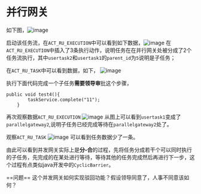 # 并行网关

如下图，![image](http://static.xiaoqiangge.com/image/9ba9bfb8-e61d-420b-a8cb-a01763e808ec.png)

启动该任务流，在`ACT_RU_EXECUTION`中可以看到如下数据，![image](http://static.xiaoqiangge.com/image/696a4f63-c1b0-493f-b65b-08e494a830bc.png)
在`ACT_RU_EXECUTION`中插入了3条执行动作，说明任务在在并行网关处被分成了2个任务流执行，其中`usertask2`和`usertask1`的`parent_id`为`5`说明是子任务；

在`ACT_RU_TASK`中可以看到数据，如下，
![image](http://static.xiaoqiangge.com/image/9cc18e9f-1583-4bf8-9896-05e17e0b8a2b.png)

执行下面代码完成一个子任务**需要领导审**批这个步骤，
```
public void test4(){
		taskService.complete("11");
	}
```
再次观察数据`ACT_RU_EXECUTION`
![image](http://static.xiaoqiangge.com/image/4d781279-b626-4c0b-a0c9-c3d0f3565587.png)
从图上可以看到`usertask1`变成了`parallelgateway2`,说明子任务已经完成等待在`parallelgateway2`处了。

观察`ACT_RU_TASK`
![image](http://static.xiaoqiangge.com/image/563c487e-aa91-4d69-b8c6-68b4abf1d8e2.png)
可以看到任务数据少了一条。

由此可以看到并发网关实际上是**分-合**的过程，先将任务分成若干个可以同时执行的子任务，先完成的在某处进行等待，等待其他的任务完成然后再进行下一步，这个过程有点类似java开发中的`CyclicBarrier`。

==问题==
这个并发网关如何实现驳回功能？假设领导同意了，人事不同意该如何？